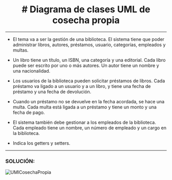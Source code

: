 <h1 align="center"> # Diagrama de clases UML de cosecha propia </h1>

***

- El tema va a ser la gestión de una biblioteca. El sistema tiene que poder administrar libros, autores, préstamos, usuario, categorías, empleados y multas.

- Un libro tiene un título, un ISBN, una categoría y una editorial. Cada libro puede ser escrito por uno o más autores. Un autor tiene un nombre y una nacionalidad.

- Los usuarios de la biblioteca pueden solicitar préstamos de libros. Cada préstamo va ligado a un usuario y a un libro, y tiene una fecha de préstamo y una fecha de devolución.

- Cuando un préstamo no se devuelve en la fecha acordada, se hace una multa. Cada multa está ligada a un préstamo y tiene un monto y una fecha de pago.

- El sistema también debe gestionar a los empleados de la biblioteca. Cada empleado tiene un nombre, un número de empleado y un cargo en la biblioteca.

- Indica los getters y setters.

***

### SOLUCIÓN:
![UMlCosechaPropia](https://github.com/tomascarrascoo/Diagrama-UML-cosecha-propia/assets/122602236/4dbaf3f8-88a1-4ed5-afab-c783ebbc66a0)
